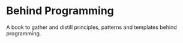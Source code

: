 Behind Programming
========================

A book to gather and distill principles, patterns and templates behind programming.
